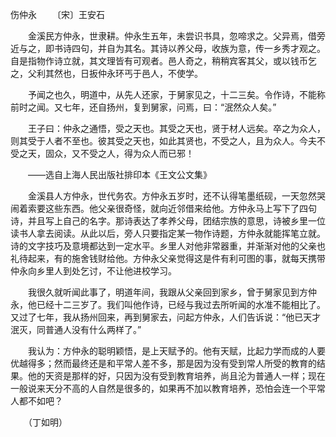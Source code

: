 伤仲永
　　〔宋〕王安石

　　金溪民方仲永，世隶耕。仲永生五年，未尝识书具，忽啼求之。父异焉，借旁近与之，即书诗四句，并自为其名。其诗以养父母，收族为意，传一乡秀才观之。自是指物作诗立就，其文理皆有可观者。邑人奇之，稍稍宾客其父，或以钱币乞之，父利其然也，日扳仲永环丐于邑人，不使学。

　　予闻之也久，明道中，从先人还家，于舅家见之，十二三矣。令作诗，不能称前时之闻。又七年，还自扬州，复到舅家，问焉，曰：“泯然众人矣。”

　　王子曰：仲永之通悟，受之天也。其受之天也，贤于材人远矣。卒之为众人，则其受于人者不至也。彼其受之天也，如此其贤也，不受之人，且为众人。今夫不受之天，固众，又不受之人，得为众人而已邪！

　　——选自上海人民出版社排印本《王文公文集》　　

　　金溪县人方仲永，世代务农。方仲永五岁时，还不认得笔墨纸砚，一天忽然哭闹着索要这些东西。他父亲很奇怪，就向近邻借来给他。方仲永马上写下了四句诗，并且写上自己的名字。那诗表达了孝养父母，团结宗族的意思，诗被乡里一位读书人拿去阅读。从此以后，旁人只要指定某一物作诗题，方仲永就能挥笔立就。诗的文字技巧及意境都达到一定水平。乡里人对他非常器重，并渐渐对他的父亲也礼待起来，有的施舍钱财给他。方仲永父亲觉得这是件有利可图的事，就每天携带仲永向乡里人到处乞讨，不让他进校学习。

　　我很久就听闻此事了，明道年间，我跟从父亲回到家乡，曾于舅家见到方仲永，他已经十二三岁了。我们叫他作诗，已经与我过去所听闻的水准不能相比了。又过了七年，我从扬州回来，再到舅家去，问起方仲永，人们告诉说：“他已天才泯灭，同普通人没有什么两样了。”

　　我认为：方仲永的聪明颖悟，是上天赋予的。他有天赋，比起力学而成的人要优越得多；然而最终还是和平常人差不多，那是因为没有受到常人所受的教育的结果。他的天资是那样的好，只因为没有受到教育培养，尚且沦为普通人一样；现在一般说来天分不高的人自然是很多的，如果再不加以教育培养，恐怕会连一个平常人都不如吧？

　　（丁如明） 


